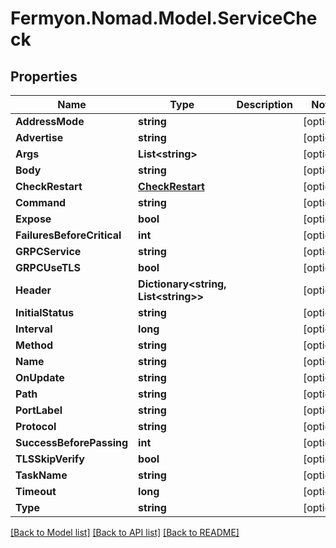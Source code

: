 # Fermyon.Nomad.Model.ServiceCheck

## Properties

Name | Type | Description | Notes
------------ | ------------- | ------------- | -------------
**AddressMode** | **string** |  | [optional] 
**Advertise** | **string** |  | [optional] 
**Args** | **List&lt;string&gt;** |  | [optional] 
**Body** | **string** |  | [optional] 
**CheckRestart** | [**CheckRestart**](CheckRestart.md) |  | [optional] 
**Command** | **string** |  | [optional] 
**Expose** | **bool** |  | [optional] 
**FailuresBeforeCritical** | **int** |  | [optional] 
**GRPCService** | **string** |  | [optional] 
**GRPCUseTLS** | **bool** |  | [optional] 
**Header** | **Dictionary&lt;string, List&lt;string&gt;&gt;** |  | [optional] 
**InitialStatus** | **string** |  | [optional] 
**Interval** | **long** |  | [optional] 
**Method** | **string** |  | [optional] 
**Name** | **string** |  | [optional] 
**OnUpdate** | **string** |  | [optional] 
**Path** | **string** |  | [optional] 
**PortLabel** | **string** |  | [optional] 
**Protocol** | **string** |  | [optional] 
**SuccessBeforePassing** | **int** |  | [optional] 
**TLSSkipVerify** | **bool** |  | [optional] 
**TaskName** | **string** |  | [optional] 
**Timeout** | **long** |  | [optional] 
**Type** | **string** |  | [optional] 

[[Back to Model list]](../README.md#documentation-for-models) [[Back to API list]](../README.md#documentation-for-api-endpoints) [[Back to README]](../README.md)


